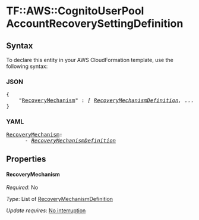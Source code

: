 # TF::AWS::CognitoUserPool AccountRecoverySettingDefinition

## Syntax

To declare this entity in your AWS CloudFormation template, use the following syntax:

### JSON

<pre>
{
    "<a href="#recoverymechanism" title="RecoveryMechanism">RecoveryMechanism</a>" : <i>[ <a href="recoverymechanismdefinition.md">RecoveryMechanismDefinition</a>, ... ]</i>
}
</pre>

### YAML

<pre>
<a href="#recoverymechanism" title="RecoveryMechanism">RecoveryMechanism</a>: <i>
      - <a href="recoverymechanismdefinition.md">RecoveryMechanismDefinition</a></i>
</pre>

## Properties

#### RecoveryMechanism

_Required_: No

_Type_: List of <a href="recoverymechanismdefinition.md">RecoveryMechanismDefinition</a>

_Update requires_: [No interruption](https://docs.aws.amazon.com/AWSCloudFormation/latest/UserGuide/using-cfn-updating-stacks-update-behaviors.html#update-no-interrupt)

